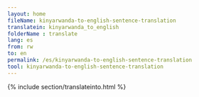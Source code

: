 ```yaml
---
layout: home
fileName: kinyarwanda-to-english-sentence-translation
translatein: kinyarwanda_to_english
folderName : translate
lang: es
from: rw
to: en
permalink: /es/kinyarwanda-to-english-sentence-translation
tool: kinyarwanda-to-english-sentence-translation
---
```

{% include section/translateinto.html %}
